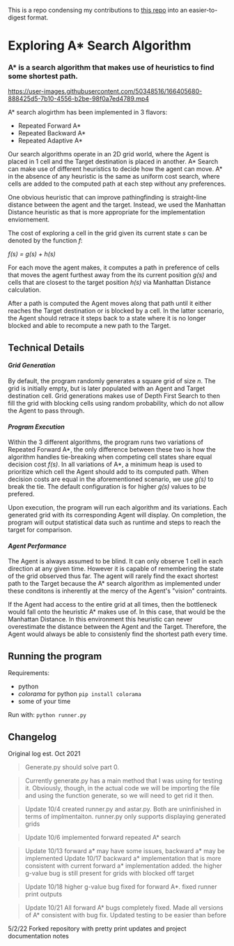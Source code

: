 
This is a repo condensing my contributions to [this repo](https://github.com/Nicholas-Schenk/AI_HW-1) into an easier-to-digest format. 

# Exploring A* Search Algorithm
### A* is a search algorithm that makes use of heuristics to find some shortest path.

https://user-images.githubusercontent.com/50348516/166405680-888425d5-7b10-4556-b2be-98f0a7ed4789.mp4


A* search alogirthm has been implemented in 3 flavors: 
- Repeated Forward A*
- Repeated Backward A*
- Repeated Adaptive A*

Our search algorithms operate in an 2D grid world, where the Agent is placed in 1 cell and the Target destination is placed in another.
A* Search can make use of different heuristics to decide how the agent can move. A* in the absence of any heuristic is the same as uniform cost search, where cells are added to the computed path at each step without any preferences. 

One obvious heuristic that can improve pathingfinding is straight-line distance between the agent and the target. Instead, we used the Manhattan Distance heuristic as that is more appropriate for the implementation enviornement.

The cost of exploring a cell in the grid given its current state *s* can be denoted by the function *f*:

*f(s) = g(s) + h(s)*

For each move the agent makes, it computes a path in preference of cells that moves the agent furthest away from the its current position *g(s)* and cells that are closest to the target position *h(s)* via Manhattan Distance calculation.

After a path is computed the Agent moves along that path until it either reaches the Target destination or is blocked by a cell. In the latter scenario, the Agent should retrace it steps back to a state where it is no longer blocked and able to recompute a new path to the Target.

## Technical Details

#### *Grid Generation*

By default, the program randomly generates a square grid of size *n*. The grid is initially empty, but is later populated with an Agent and Target destination cell. Grid generations makes use of Depth First Search to then fill the grid with blocking cells using random probability, which do not allow the Agent to pass through. 

#### *Program Execution*

Within the 3 different algorithms, the program runs two variations of Repeated Forward A*, the only difference between these two is how the algorithm handles tie-breaking when competing cell states share equal decision cost *f(s)*. In all variations of A*, a minimum heap is used to prioritize which cell the Agent should add to its computed path. When decision costs are equal in the aforementioned scenario, we use *g(s)* to break the tie. The default configuration is for higher *g(s)* values to be prefered.

Upon execution, the program will run each algorithm and its variations. Each generated grid with its corresponding Agent will display. On completion, the program will output statistical data such as runtime and steps to reach the target for comparison.

#### *Agent Performance*

The Agent is always assumed to be blind. It can only observe 1 cell in each direction at any given time. However it is capable of remembering the state of the grid observed thus far. The agent will rarely find the exact shortest path to the Target because the A* search algorithm as implemented under these conditons is inherently at the mercy of the Agent's "vision" contraints. 

If the Agent had access to the entire grid at all times, then the bottleneck would fall onto the heuristic A* makes use of. In this case, that would be the Manhattan Distance. In this environment this heuristic can never overestimate the distance between the Agent and the Target. Therefore, the Agent would always be able to consistenly find the shortest path every time.

## Running the program

Requirements:
- python
- *colorama* for python `pip install colorama`
- some of your time

Run with:
`python runner.py`

## Changelog

Original log est. Oct 2021
>Generate.py should solve part 0.

>Currently generate.py has a main method that I was using for testing it. Obviously, though, in the actual code we will be importing the file and using the function generate, so we will need to get rid it then.

>Update 10/4 created runner.py and astar.py. Both are uninfinished in terms of implmentaiton. runner.py only supports displaying generated grids

>Update 10/6 implemented forward repeated A* search

>Update 10/13 forward a* may have some issues, backward a* may be implemented
>Update 10/17 backward a* implementation that is more consistent with current forward a* implementation added. the higher g-value bug is still present for grids with blocked off target

>Update 10/18 higher g-value bug fixed for forward A*. fixed runner print outputs

>Update 10/21 All forward A* bugs completely fixed. Made all versions of A* consistent with bug fix. Updated testing to be easier than before

5/2/22 Forked repository with pretty print updates and project documentation notes
